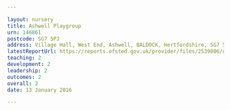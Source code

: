 ```yaml
---

layout: nursery
title: Ashwell Playgroup
urn: 146861
postcode: SG7 5PJ
address: Village Hall, West End, Ashwell, BALDOCK, Hertfordshire, SG7 5PJ
latestReportUrl: https://reports.ofsted.gov.uk/provider/files/2539806/urn/146861.pdf
teaching: 2
development: 2
leadership: 2
outcomes: 2
overall: 2
date: 13 January 2016

---
```

